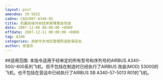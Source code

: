 ```yaml
---
layout: post
amendno: 39-5832
cadno: CAD2007-A340-05
title: 机翼前缘外侧挂架悬臂蒙皮改装
date: 2007-12-06 00:00:00 +0800
effdate: 2007-12-11 00:00:00 +0800
tag: A340
categories: 民航华东地区管理局适航审定处
author: 徐逸乐
---
```


##适用范围:
本指令适用于经审定的所有型号和序列号的AIRBUS A340-500/-600系列飞机，但不包括在制造时已经执行了AIRBUS 改装(MOD) 53000的飞机，也不包括在营运中已经执行了AIRBUS SB A340-57-5013 R01的飞机。

